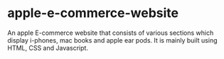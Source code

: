 # apple-e-commerce-website
An apple E-commerce website that consists of various sections which display i-phones, mac books and apple ear pods. It is mainly built using HTML, CSS and Javascript.
